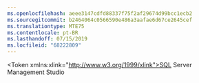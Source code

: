 ```yaml
---
ms.openlocfilehash: aeee3147cdfd88337f75f2af29674d99bcc1ecb2
ms.sourcegitcommit: b2464064c0566590e486a3aafae6d67ce2645cef
ms.translationtype: MTE75
ms.contentlocale: pt-BR
ms.lasthandoff: 07/15/2019
ms.locfileid: "68222809"
---
```

\<Token xmlns:xlink="http://www.w3.org/1999/xlink">SQL Server Management Studio</Token>